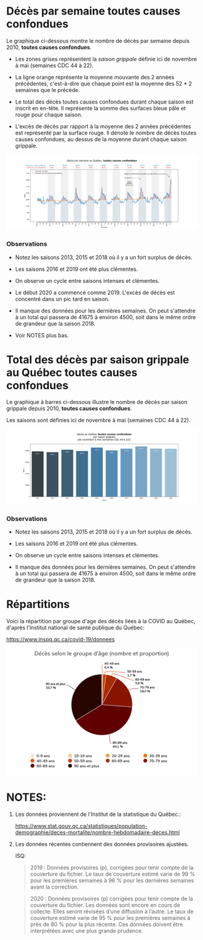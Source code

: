 # Décès par semaine **toutes causes confondues**

Le graphique ci-dessous montre le nombre de décès par semaine depuis 2010,
**toutes causes confondues**.

- Les zones grises représentent la *saison grippale* définie ici de novembre à
  mai (semaines CDC 44 à 22).

- La ligne orange représente la moyenne mouvante des 2 années précédentes,
  c'est-à-dire que chaque point est la moyenne des 52 * 2 semaines que le
  précède.

- Le total des décès toutes causes confondues durant chaque saison est inscrit
  en en-tête. Il représente la somme des surfaces bleue pâle et rouge pour
  chaque saison.

- L'excès de décès par rapport à la moyenne des 2 années précédentes est
  représenté par la surface rouge. Il dénote le nombre de décès toutes causes
  confondues, au dessus de la moyenne durant chaque saison grippale.


![line_graph](line_graph.png)


### Observations

- Notez les saisons 2013, 2015 et 2018 où il y a un fort surplus de décès.

- Les saisons 2016 et 2019 ont été plus clémentes.

- On observe un cycle entre saisons intenses et clémentes.

- Le début 2020 a commencé comme 2019. L'excès de décès est concentré dans un
  pic tard en saison. 

- Il manque des données pour les dernières semaines. On peut s'attendre à un
  total qui passera de 41675 à environ 4500, soit dans le même ordre de grandeur que la
  saison 2018.
  
- Voir NOTES plus bas.



# Total des décès par saison grippale au Québec **toutes causes confondues**

Le graphique à barres ci-dessous illustre le nombre de décès par saison grippale depuis 2010, **toutes causes confondues**.

Les saisons sont définies ici de novembre à mai (semaines CDC 44 à 22).


![bar_graph](bar_graph.png)


### Observations

- Notez les saisons 2013, 2015 et 2018 où il y a un fort surplus de décès.

- Les saisons 2016 et 2019 ont été plus clémentes.

- On observe un cycle entre saisons intenses et clémentes.

- Il manque des données pour les dernières semaines. On peut s'attendre à un
  total qui passera de 41675 à environ 4500, soit dans le même ordre de grandeur que la
  saison 2018.



# Répartitions

Voici la répartition par groupe d'age des décès liées à la COVID au Québec,
d'après l'Institut national de santé publique du Québec:

https://www.inspq.qc.ca/covid-19/donnees

![repartition](repartition_groupe_age.png)


# NOTES:
1) Les données proviennent de l'Institut de la statistique du Québec.:
   
   https://www.stat.gouv.qc.ca/statistiques/population-demographie/deces-mortalite/nombre-hebdomadaire-deces.html

2) Les données récentes contiennent des données provisoires ajustées. 
   
   ISQ:

   > 2019 : Données provisoires (p), corrigées pour tenir compte de la couverture du fichier. Le taux de couverture estimé varie de 99 % pour les premières semaines à 96 % pour les dernières semaines avant la correction.

   > 2020 : Données provisoires (p) corrigées pour tenir compte de la couverture du fichier. Les données sont encore en cours de collecte. Elles seront révisées d’une diffusion à l’autre. Le taux de couverture estimé varie de 95 % pour les premières semaines à près de 80 % pour la plus récente. Ces données doivent être interprétées avec une plus grande prudence.






